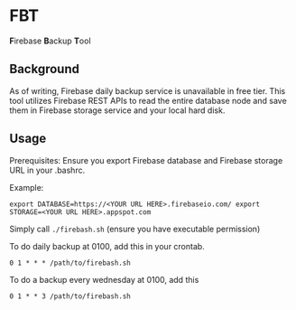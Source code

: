 # FBT

**F**irebase **B**ackup **T**ool

Background
-----------
As of writing, Firebase daily backup service is unavailable in free tier. This tool
utilizes Firebase REST APIs to read the entire database node and save them in 
Firebase storage service and your local hard disk. 


Usage
-------

Prerequisites: Ensure you export Firebase database and Firebase storage URL in your .bashrc. 


Example:


`export DATABASE=https://<YOUR URL HERE>.firebaseio.com/
export STORAGE=<YOUR URL HERE>.appspot.com`


Simply call `./firebash.sh` (ensure you have executable permission)

To do daily backup at 0100, add this in your crontab.

`0 1 * * * /path/to/firebash.sh`

To do a backup every wednesday at 0100, add this

`0 1 * * 3 /path/to/firebash.sh`

 
